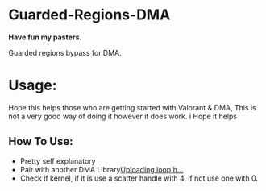 # Guarded-Regions-DMA

**Have fun my pasters.**

Guarded regions bypass for DMA.

# Usage:
Hope this helps those who are getting started with Valorant & DMA, This is not a very good way of doing it however it does work. i Hope it helps 

## How To Use:

- Pretty self explanatory
- Pair with another DMA Library[Uploading loop.h…]()
- Check if kernel, if it is use a scatter handle with 4. if not use one with 0.








